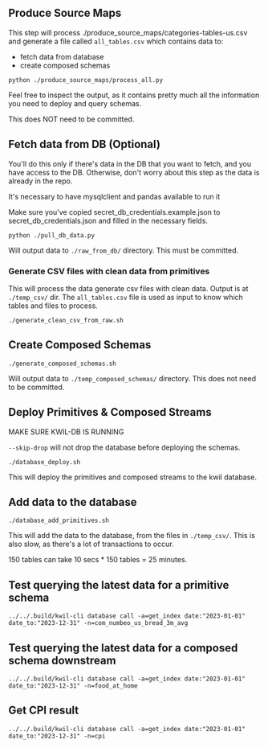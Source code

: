 ## Produce Source Maps

This step will process ./produce_source_maps/categories-tables-us.csv and generate a file called `all_tables.csv` which contains data to:

- fetch data from database
- create composed schemas

```shell
python ./produce_source_maps/process_all.py
```

Feel free to inspect the output, as it contains pretty much all the information you need to deploy and query schemas.

This does NOT need to be committed.

## Fetch data from DB (Optional)

You'll do this only if there's data in the DB that you want to fetch, and you have access to the DB. Otherwise, don't worry about this step as the data is already in the repo.

It's necessary to have mysqlclient and pandas available to run it

Make sure you've copied secret_db_credentials.example.json to secret_db_credentials.json and filled in the necessary fields.

```shell
python ./pull_db_data.py
```

Will output data to `./raw_from_db/` directory. This must be committed.

### Generate CSV files with clean data from primitives

This will process the data generate csv files with clean data. Output is at `./temp_csv/` dir. The `all_tables.csv` file is used as input to know which tables and files to process.

```shell
./generate_clean_csv_from_raw.sh
```

## Create Composed Schemas

```shell
./generate_composed_schemas.sh
```

Will output data to `./temp_composed_schemas/` directory. This does not need to be committed.

## Deploy Primitives & Composed Streams

MAKE SURE KWIL-DB IS RUNNING

`--skip-drop` will not drop the database before deploying the schemas.

```shell
./database_deploy.sh
```

This will deploy the primitives and composed streams to the kwil database.

## Add data to the database

```shell
./database_add_primitives.sh
```

This will add the data to the database, from the files in `./temp_csv/`. This is also slow, as there's a lot of transactions to occur.

150 tables can take 10 secs * 150 tables = 25 minutes.

## Test querying the latest data for a primitive schema

```shell
../../.build/kwil-cli database call -a=get_index date:"2023-01-01" date_to:"2023-12-31" -n=com_numbeo_us_bread_3m_avg
```

## Test querying the latest data for a composed schema downstream

```shell
../../.build/kwil-cli database call -a=get_index date:"2023-01-01" date_to:"2023-12-31" -n=food_at_home
```

## Get CPI result

```shell
../../.build/kwil-cli database call -a=get_index date:"2023-01-01" date_to:"2023-12-31" -n=cpi
```